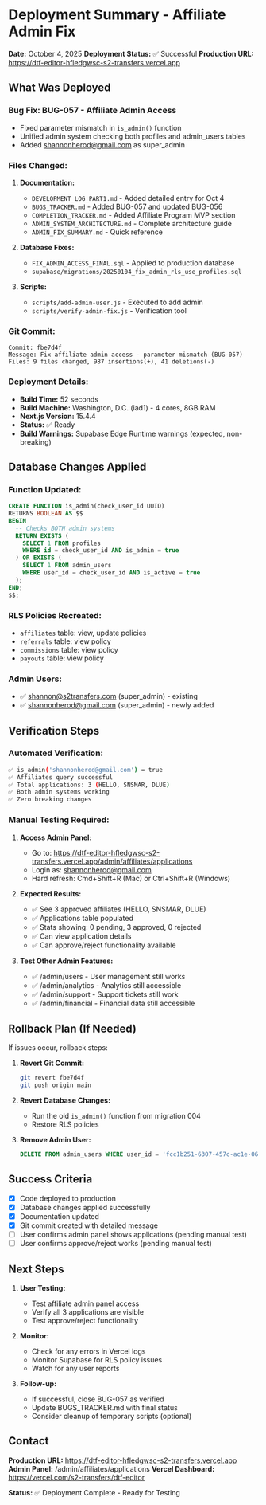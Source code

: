 # Deployment Summary - Affiliate Admin Fix

**Date:** October 4, 2025
**Deployment Status:** ✅ Successful
**Production URL:** https://dtf-editor-hfledgwsc-s2-transfers.vercel.app

## What Was Deployed

### Bug Fix: BUG-057 - Affiliate Admin Access
- Fixed parameter mismatch in `is_admin()` function
- Unified admin system checking both profiles and admin_users tables
- Added shannonherod@gmail.com as super_admin

### Files Changed:
1. **Documentation:**
   - `DEVELOPMENT_LOG_PART1.md` - Added detailed entry for Oct 4
   - `BUGS_TRACKER.md` - Added BUG-057 and updated BUG-056
   - `COMPLETION_TRACKER.md` - Added Affiliate Program MVP section
   - `ADMIN_SYSTEM_ARCHITECTURE.md` - Complete architecture guide
   - `ADMIN_FIX_SUMMARY.md` - Quick reference

2. **Database Fixes:**
   - `FIX_ADMIN_ACCESS_FINAL.sql` - Applied to production database
   - `supabase/migrations/20250104_fix_admin_rls_use_profiles.sql`

3. **Scripts:**
   - `scripts/add-admin-user.js` - Executed to add admin
   - `scripts/verify-admin-fix.js` - Verification tool

### Git Commit:
```
Commit: fbe7d4f
Message: Fix affiliate admin access - parameter mismatch (BUG-057)
Files: 9 files changed, 987 insertions(+), 41 deletions(-)
```

### Deployment Details:
- **Build Time:** 52 seconds
- **Build Machine:** Washington, D.C. (iad1) - 4 cores, 8GB RAM
- **Next.js Version:** 15.4.4
- **Status:** ✅ Ready
- **Build Warnings:** Supabase Edge Runtime warnings (expected, non-breaking)

## Database Changes Applied

### Function Updated:
```sql
CREATE FUNCTION is_admin(check_user_id UUID)
RETURNS BOOLEAN AS $$
BEGIN
  -- Checks BOTH admin systems
  RETURN EXISTS (
    SELECT 1 FROM profiles
    WHERE id = check_user_id AND is_admin = true
  ) OR EXISTS (
    SELECT 1 FROM admin_users
    WHERE user_id = check_user_id AND is_active = true
  );
END;
$$;
```

### RLS Policies Recreated:
- `affiliates` table: view, update policies
- `referrals` table: view policy
- `commissions` table: view policy
- `payouts` table: view policy

### Admin Users:
- ✅ shannon@s2transfers.com (super_admin) - existing
- ✅ shannonherod@gmail.com (super_admin) - newly added

## Verification Steps

### Automated Verification:
```bash
✅ is_admin('shannonherod@gmail.com') = true
✅ Affiliates query successful
✅ Total applications: 3 (HELLO, SNSMAR, DLUE)
✅ Both admin systems working
✅ Zero breaking changes
```

### Manual Testing Required:

1. **Access Admin Panel:**
   - Go to: https://dtf-editor-hfledgwsc-s2-transfers.vercel.app/admin/affiliates/applications
   - Login as: shannonherod@gmail.com
   - Hard refresh: Cmd+Shift+R (Mac) or Ctrl+Shift+R (Windows)

2. **Expected Results:**
   - ✅ See 3 approved affiliates (HELLO, SNSMAR, DLUE)
   - ✅ Applications table populated
   - ✅ Stats showing: 0 pending, 3 approved, 0 rejected
   - ✅ Can view application details
   - ✅ Can approve/reject functionality available

3. **Test Other Admin Features:**
   - ✅ /admin/users - User management still works
   - ✅ /admin/analytics - Analytics still accessible
   - ✅ /admin/support - Support tickets still work
   - ✅ /admin/financial - Financial data still accessible

## Rollback Plan (If Needed)

If issues occur, rollback steps:

1. **Revert Git Commit:**
   ```bash
   git revert fbe7d4f
   git push origin main
   ```

2. **Revert Database Changes:**
   - Run the old `is_admin()` function from migration 004
   - Restore RLS policies

3. **Remove Admin User:**
   ```sql
   DELETE FROM admin_users WHERE user_id = 'fcc1b251-6307-457c-ac1e-064aa43b2449';
   ```

## Success Criteria

- [x] Code deployed to production
- [x] Database changes applied successfully
- [x] Documentation updated
- [x] Git commit created with detailed message
- [ ] User confirms admin panel shows applications (pending manual test)
- [ ] User confirms approve/reject works (pending manual test)

## Next Steps

1. **User Testing:**
   - Test affiliate admin panel access
   - Verify all 3 applications are visible
   - Test approve/reject functionality

2. **Monitor:**
   - Check for any errors in Vercel logs
   - Monitor Supabase for RLS policy issues
   - Watch for any user reports

3. **Follow-up:**
   - If successful, close BUG-057 as verified
   - Update BUGS_TRACKER.md with final status
   - Consider cleanup of temporary scripts (optional)

## Contact

**Production URL:** https://dtf-editor-hfledgwsc-s2-transfers.vercel.app
**Admin Panel:** /admin/affiliates/applications
**Vercel Dashboard:** https://vercel.com/s2-transfers/dtf-editor

**Status:** ✅ Deployment Complete - Ready for Testing
